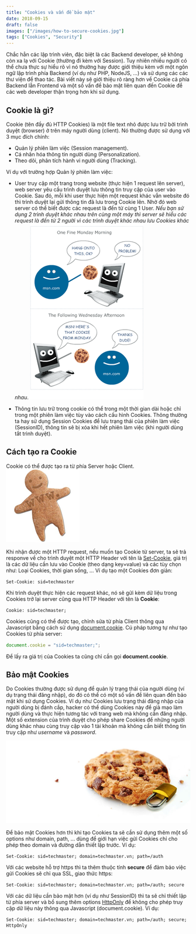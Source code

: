 ```yaml
---
title: "Cookies và vấn đề bảo mật"
date: 2018-09-15
draft: false
images: ["/images/how-to-secure-cookies.jpg"]
tags: ["Cookies", "Security"]
---
```


Chắc hẳn các lập trình viên, đặc biệt là các Backend developer, sẽ không còn xa lạ với Cookie (thường đi kèm với Session). Tuy nhiên nhiều người có thể chưa thực sự hiểu rõ vì nó thường hay được giới thiệu kèm với một ngôn ngữ lập trình phía Backend (ví dụ như PHP, NodeJS, ...) và sử dụng các các thư viện để thao tác. Bài viết này sẽ giới thiệu rõ ràng hơn về Cookie cả phía Backend lẫn Frontend và một số vấn đề bảo mật liên quan đến Cookie để các web developer thận trọng hơn khi sử dụng.

## Cookie là gì?

Cookie (tên đầy đủ HTTP Cookies) là một file text nhỏ được lưu trữ bởi trình duyệt (browser) ở trên máy người dùng (client). Nó thường được sử dụng với 3 mục đích chính:

- Quản lý phiên làm việc (Session management).
- Cá nhân hóa thông tin người dùng (Personalization).
- Theo dõi, phân tích hành vi người dùng (Tracking).

Ví dụ với trường hợp Quản lý phiên làm việc:

- User truy cập một trang trong website (thực hiện 1 request lên server), web server yêu cầu trình duyệt lưu thông tin truy cập của user vào Cookie. Sau đó, mỗi khi user thực hiện một request khác vẫn website đó thì trình duyệt lại gửi thông tin đã lưu trong Cookie lên. Nhờ đó web server có thể biết được các request là đến từ cùng 1 User. _Nếu bạn sử dụng 2 trình duyệt khác nhau trên cùng một máy thì server sẽ hiểu các request là đến từ 2 người vì các trình duyệt khác nhau lưu Cookies khác nhau_.
  ![Cookies for MSN](/images/cookie-for-msn.gif)

- Thông tin lưu trữ trong cookie có thể trong một thời gian dài hoặc chỉ trong một phiên làm việc tùy vào cách cấu hình Cookies. Thông thường ta hay sử dụng Session Cookies để lưu trạng thái của phiên làm việc (SessionID), thông tin sẽ bị xóa khi hết phiên làm việc (khi người dùng tắt trình duyệt).

## Cách tạo ra Cookie

Cookie có thể được tạo ra từ phía Server hoặc Client. 
![How to create cookies](/images/cookie-ch.jpg)

Khi nhận được một HTTP request, nếu muốn tạo Cookie từ server, ta sẽ trả responve về cho trình duyệt một HTTP Header với tên là [Set-Cookie](https://developer.mozilla.org/en-US/docs/Web/HTTP/Headers/Set-Cookie), giá trị là các dữ liệu cần lưu vào Cookie (theo dạng key=value) và các tùy chọn như: Loại Cookies, thời gian sống, ... Ví dụ tạo một Cookies đơn giản:

```
Set-Cookie: sid=techmaster
```

Khi trình duyệt thực hiện các request khác, nó sẽ gửi kèm dữ liệu trong Cookies trở lại server cũng qua HTTP Header với tên là **Cookie**:

```
Cookie: sid=techmaster;
```

Cookies cũng có thể được tạo, chỉnh sửa từ phía Client thông qua Javascript bằng cách sử dụng [document.cookie](https://developer.mozilla.org/en-US/docs/Web/API/Document/cookie). Cú pháp tương tự như tạo Cookies từ phía server:

```javascript
document.cookie = "sid=techmaster;";
```

Để lấy ra giá trị của Cookies ta cũng chỉ cần gọi **document.cookie**.

## Bảo mật Cookies

Do Cookies thường được sử dụng để quản lý trạng thái của người dùng (ví dụ trạng thái đăng nhập), do đó có thể có một số vấn đề liên quan đến bảo mật khi sử dụng Cookies. Ví dụ như Cookies lưu trạng thái đăng nhập của người dùng bị đánh cắp, hacker có thể dùng Cookies này để giả mạo làm người dùng và thực hiện tương tác với trang web mà không cần đăng nhập. Một số extension của trình duyệt cho phép share Cookies để những người dùng khác nhau cùng truy cập vào 1 tài khoản mà không cần biết thông tin truy cập như _username_ và _password_.

![Secure cookies](/images/how-to-secure-cookies.jpg)

Để bảo mật Cookies hơn thì khi tạo Cookies ta sẽ cần sử dụng thêm một số options như domain, path, ... dùng để giới hạn việc gửi Cookies chỉ cho phép theo domain và đường dẫn thiết lập trước. Ví dụ:

```
Set-Cookie: sid=techmaster; domain=techmaster.vn; path=/auth
```

Với các website hỗ trợ https thì ta thêm thuộc tính **secure** để đảm bảo việc gửi Cookies sẽ chỉ qua SSL, giao thức https:

```
Set-Cookie: sid=techmaster; domain=techmaster.vn; path=/auth; secure
```

Với các dữ liệu cần bảo mật hơn (ví dụ như SessionID) thì ta sẽ chỉ thiết lập từ phía server và bổ sung thêm options [HttpOnly](https://developer.mozilla.org/en-US/docs/Web/HTTP/Cookies#Secure_and_HttpOnly_cookies) để không cho phép truy cập dữ liệu này thông qua Javascript (document.cookie). Ví dụ:

```
Set-Cookie: sid=techmaster; domain=techmaster.vn; path=/auth; secure; HttpOnly
```
